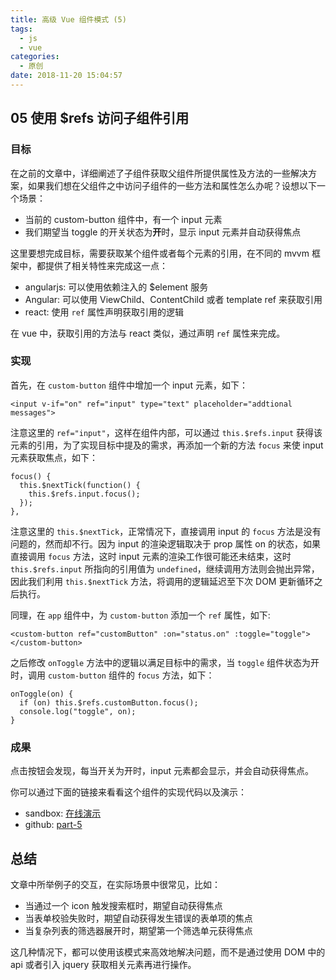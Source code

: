 ```yaml
---
title: 高级 Vue 组件模式 (5)
tags:
  - js
  - vue
categories:
  - 原创
date: 2018-11-20 15:04:57
---
```


## 05 使用 $refs 访问子组件引用

### 目标
在之前的文章中，详细阐述了子组件获取父组件所提供属性及方法的一些解决方案，如果我们想在父组件之中访问子组件的一些方法和属性怎么办呢？设想以下一个场景：

* 当前的 custom-button 组件中，有一个 input 元素
* 我们期望当 toggle 的开关状态为**开**时，显示 input 元素并自动获得焦点

这里要想完成目标，需要获取某个组件或者每个元素的引用，在不同的 mvvm 框架中，都提供了相关特性来完成这一点：
* angularjs: 可以使用依赖注入的 $element 服务
* Angular: 可以使用 ViewChild、ContentChild 或者 template ref 来获取引用
* react: 使用 `ref` 属性声明获取引用的逻辑

在 vue 中，获取引用的方法与 react 类似，通过声明 `ref` 属性来完成。

### 实现
首先，在 `custom-button` 组件中增加一个 input 元素，如下：
```
<input v-if="on" ref="input" type="text" placeholder="addtional messages">
```
注意这里的 `ref="input"`，这样在组件内部，可以通过 `this.$refs.input` 获得该元素的引用，为了实现目标中提及的需求，再添加一个新的方法 `focus` 来使 input 元素获取焦点，如下：
```
focus() {
  this.$nextTick(function() {
    this.$refs.input.focus();
  });
},
```
注意这里的 `this.$nextTick`，正常情况下，直接调用 input 的 `focus` 方法是没有问题的，然而却不行。因为 input 的渲染逻辑取决于 prop 属性 on 的状态，如果直接调用 `focus` 方法，这时 input 元素的渲染工作很可能还未结束，这时 `this.$refs.input` 所指向的引用值为 `undefined`，继续调用方法则会抛出异常，因此我们利用 `this.$nextTick` 方法，将调用的逻辑延迟至下次 DOM 更新循环之后执行。

同理，在 `app` 组件中，为 `custom-button` 添加一个 `ref` 属性，如下:
```
<custom-button ref="customButton" :on="status.on" :toggle="toggle"></custom-button>
```
之后修改 `onToggle` 方法中的逻辑以满足目标中的需求，当 `toggle` 组件状态为开时，调用 `custom-button` 组件的 `focus` 方法，如下：
```
onToggle(on) {
  if (on) this.$refs.customButton.focus();
  console.log("toggle", on);
}
```

### 成果
点击按钮会发现，每当开关为开时，input 元素都会显示，并会自动获得焦点。

你可以通过下面的链接来看看这个组件的实现代码以及演示：
* sandbox: [在线演示](https://codesandbox.io/s/vmww2rk1m7)
* github: [part-5](https://github.com/haoliangwu/advanced-vue-component-patterns/tree/part-5)

## 总结
文章中所举例子的交互，在实际场景中很常见，比如：
* 当通过一个 icon 触发搜索框时，期望自动获得焦点
* 当表单校验失败时，期望自动获得发生错误的表单项的焦点
* 当复杂列表的筛选器展开时，期望第一个筛选单元获得焦点

这几种情况下，都可以使用该模式来高效地解决问题，而不是通过使用 DOM 中的 api 或者引入 jquery 获取相关元素再进行操作。